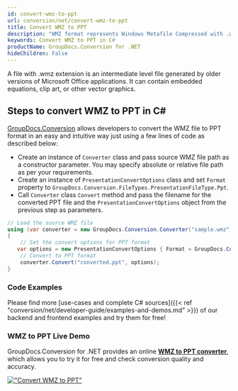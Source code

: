 ```yaml
---
id: convert-wmz-to-ppt
url: conversion/net/convert-wmz-to-ppt
title: Convert WMZ to PPT
description: "WMZ format represents Windows Metafile Compressed with .wmz extension. Learn how to convert WMZ to PPT file programmatically in C# language using GroupDocs.Conversion for .NET library."
keywords: Convert WMZ to PPT in C#
productName: GroupDocs.Conversion for .NET
hideChildren: False
---
```


A file with .wmz extension is an intermediate level file generated by older versions of Microsoft Office applications. It can contain embedded equations, clip art, or other vector graphics.

## Steps to convert WMZ to PPT in C#

[GroupDocs.Conversion](https://products.groupdocs.com/conversion/net) allows developers to convert the WMZ file to PPT format in an easy and intuitive way just using a few lines of code as described below:

* Create an instance of `Converter` class and pass source WMZ file path as a constructor parameter. You may specify absolute or relative file path as per your requirements. 
* Create an instance of `PresentationConvertOptions` class and set `Format` property to `GroupDocs.Conversion.FileTypes.PresentationFileType.Ppt`.
* Call `Converter` class `Convert` method and pass the filename for the converted PPT file and the `PresentationConvertOptions` object from the previous step as parameters.

```csharp
// Load the source WMZ file
using (var converter = new GroupDocs.Conversion.Converter("sample.wmz"))
{
    // Set the convert options for PPT format
   var options = new PresentationConvertOptions { Format = GroupDocs.Conversion.FileTypes.PresentationFileType.Ppt };
    // Convert to PPT format
    converter.Convert("converted.ppt", options);
}
```

### Code Examples

Please find more [use-cases and complete C# sources]({{< ref "conversion/net/developer-guide/examples-and-demos.md" >}}) of our backend and frontend examples and try them for free!

### WMZ to PPT Live Demo

GroupDocs.Conversion for .NET provides an online [**WMZ to PPT converter**](https://products.groupdocs.app/conversion/wmz-to-ppt), which allows you to try it for free and check conversion quality and accuracy.

[!["Convert WMZ to PPT"](conversion/net/images/convert-to-ppt/convert-wmz-to-ppt.png)](https://products.groupdocs.app/conversion/wmz-to-ppt)
